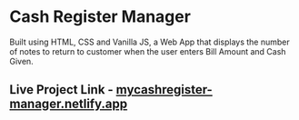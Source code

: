 # Cash Register Manager

Built using HTML, CSS and Vanilla JS, a Web App that displays the number of notes to return to customer when the user enters Bill Amount and Cash Given.

## Live Project Link - [mycashregister-manager.netlify.app](https://mycashregister-manager.netlify.app/)
